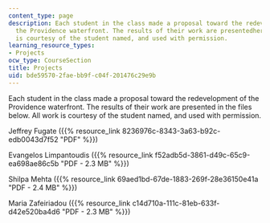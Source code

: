 ```yaml
---
content_type: page
description: Each student in the class made a proposal toward the redevelopment of
  the Providence waterfront. The results of their work are presentedhere. All work
  is courtesy of the student named, and used with permission.
learning_resource_types:
- Projects
ocw_type: CourseSection
title: Projects
uid: bde59570-2fae-bb9f-c04f-201476c29e9b
---
```


Each student in the class made a proposal toward the redevelopment of the Providence waterfront. The results of their work are presented in the files below. All work is courtesy of the student named, and used with permission.

Jeffrey Fugate ({{% resource_link 8236976c-8343-3a63-b92c-edb0043d7f52 "PDF" %}})

Evangelos Limpantoudis ({{% resource_link f52adb5d-3861-d49c-65c9-ea698ae86c5b "PDF - 2.3 MB" %}})

Shilpa Mehta ({{% resource_link 69aed1bd-67de-1883-269f-28e36150e41a "PDF - 2.4 MB" %}})

Maria Zafeiriadou ({{% resource_link c14d710a-111c-81eb-633f-d42e520ba4d6 "PDF - 2.3 MB" %}})